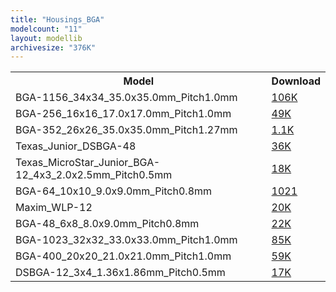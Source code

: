 ```yaml
---
title: "Housings_BGA"
modelcount: "11"
layout: modellib
archivesize: "376K"
---
```


<table><tr>
<th>Model</th>
<th>Download</th>
</tr>
<tr><td>BGA-1156_34x34_35.0x35.0mm_Pitch1.0mm</td><td><a href="/download/packages3d/Housings_BGA.3dshapes/BGA-1156_34x34_35.0x35.0mm_Pitch1.0mm.7z">106K</a></td></tr>

<tr><td>BGA-256_16x16_17.0x17.0mm_Pitch1.0mm</td><td><a href="/download/packages3d/Housings_BGA.3dshapes/BGA-256_16x16_17.0x17.0mm_Pitch1.0mm.7z">49K</a></td></tr>

<tr><td>BGA-352_26x26_35.0x35.0mm_Pitch1.27mm</td><td><a href="/download/packages3d/Housings_BGA.3dshapes/BGA-352_26x26_35.0x35.0mm_Pitch1.27mm.7z">1.1K</a></td></tr>

<tr><td>Texas_Junior_DSBGA-48</td><td><a href="/download/packages3d/Housings_BGA.3dshapes/Texas_Junior_DSBGA-48.7z">36K</a></td></tr>

<tr><td>Texas_MicroStar_Junior_BGA-12_4x3_2.0x2.5mm_Pitch0.5mm</td><td><a href="/download/packages3d/Housings_BGA.3dshapes/Texas_MicroStar_Junior_BGA-12_4x3_2.0x2.5mm_Pitch0.5mm.7z">18K</a></td></tr>

<tr><td>BGA-64_10x10_9.0x9.0mm_Pitch0.8mm</td><td><a href="/download/packages3d/Housings_BGA.3dshapes/BGA-64_10x10_9.0x9.0mm_Pitch0.8mm.7z">1021</a></td></tr>

<tr><td>Maxim_WLP-12</td><td><a href="/download/packages3d/Housings_BGA.3dshapes/Maxim_WLP-12.7z">20K</a></td></tr>

<tr><td>BGA-48_6x8_8.0x9.0mm_Pitch0.8mm</td><td><a href="/download/packages3d/Housings_BGA.3dshapes/BGA-48_6x8_8.0x9.0mm_Pitch0.8mm.7z">22K</a></td></tr>

<tr><td>BGA-1023_32x32_33.0x33.0mm_Pitch1.0mm</td><td><a href="/download/packages3d/Housings_BGA.3dshapes/BGA-1023_32x32_33.0x33.0mm_Pitch1.0mm.7z">85K</a></td></tr>

<tr><td>BGA-400_20x20_21.0x21.0mm_Pitch1.0mm</td><td><a href="/download/packages3d/Housings_BGA.3dshapes/BGA-400_20x20_21.0x21.0mm_Pitch1.0mm.7z">59K</a></td></tr>

<tr><td>DSBGA-12_3x4_1.36x1.86mm_Pitch0.5mm</td><td><a href="/download/packages3d/Housings_BGA.3dshapes/DSBGA-12_3x4_1.36x1.86mm_Pitch0.5mm.7z">17K</a></td></tr>

